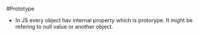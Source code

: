 #Prototype

- In JS every object hav internal property which is protorype. It might be refering to null value or another object.

